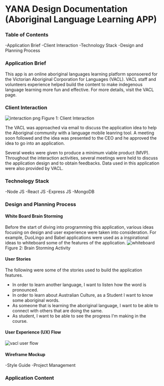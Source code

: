 # YANA Design Documentation (Aboriginal Language Learning APP)
### Table of Contents
-Application Brief
-Client Interaction
-Technology Stack
-Design and Planning Process

### Application Brief
This app is an online aboriginal languages learning platform sponsoered for the Victorian Aboriginal Corporation for Languages (VACL). VACL staff and volunteers experience helped build the content to make indegenous language learning more fun and effective. For more details, visit the VACL page. 

### Client Interaction
![interaction png](https://user-images.githubusercontent.com/22834712/28507972-49885fbe-707a-11e7-996a-4a8cb0dc9bec.jpg)
Figure 1: Client Interaction

The VACL was approached via email to discuss the application idea to help the Aboriginal community with a language mobile leanring tool. A meeting soon followed and the idea was presented to the CEO and he approved the idea to go into an application.

Several weeks were given to produce a minimum viable product (MVP). Throughout the interaction activities, several meetings were held to discuss the application design and to obtain feedbacks. Data used in this application were also provided by VACL.

### Technology Stack
-Node JS
-React JS
-Express JS
-MongoDB

### Design and Planning Process
#### White Board Brain Storming
Before the start of diving into programming this application, various ideas focusing on design and user experience were taken into consideration. For example, DuoLingo and Babel applications were used as a inspirational ideas to whiteboard some of the features of the application.
![whiteboard](https://user-images.githubusercontent.com/22834712/28507813-001c5426-7079-11e7-852d-32ce24ed69a1.png)
Figure 2: Brain Storming Activity

#### User Stories
The following were some of the stories used to build the application features.
- In order to learn another language, I want to listen how the word is pronounced.
- In order to learn about Australian Culture, as a Student I want to know some aboriginal words.
- As someone that is learning the aboriginal language, I want to be able to connect with others that are doing the same.
- As student, I want to be able to see the progress I'm making in the course.

#### User Experience (UX) Flow 
![vacl user flow](https://user-images.githubusercontent.com/25757504/27676878-04aadcc2-5cf3-11e7-93c2-119a78b1b613.jpg)

#### Wireframe Mockup


-Style Guide
-Project Management

### Application Content

